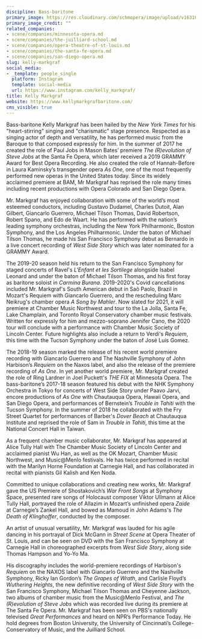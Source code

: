 ```yaml
---
discipline: Bass-baritone
primary_image: https://res.cloudinary.com/schmopera/image/upload/v1631047666/media/2021/09/KellyMarkgraf_nwikrg.jpg
primary_image_credit: ""
related_companies:
- scene/companies/minnesota-opera.md
- scene/companies/the-juilliard-school.md
- scene/companies/opera-theatre-of-st-louis.md
- scene/companies/the-santa-fe-opera.md
- scene/companies/san-diego-opera.md
slug: kelly-markgraf
social_media:
- _template: people_single
  platform: Instagram
  template: social-media
  url: https://www.instagram.com/kelly_markgraf/
title: Kelly Markgraf
website: https://www.kellymarkgrafbaritone.com/
cms_visible: true
---
```

Bass-baritone Kelly Markgraf has been hailed by the _New York Times_ for his "heart-stirring" singing and "charismatic" stage presence. Respected as a singing actor of depth and versatility, he has performed music from the Baroque to that composed expressly for him. In the summer of 2017 he created the role of Paul Jobs in Mason Bates’ premiere _The (R)evolution of Steve Jobs_ at the Santa Fe Opera, which later received a 2019 GRAMMY Award for Best Opera Recording.  He also created the role of Hannah-Before in Laura Kaminsky’s transgender opera _As One_, one of the most frequently performed new operas in the United States today. Since its widely acclaimed premiere at BAM, Mr Markgraf has reprised the role many times including recent productions with Opera Colorado and San Diego Opera.

Mr. Markgraf has enjoyed collaboration with some of the world’s most esteemed conductors, including Gustavo Dudamel, Charles Dutoit, Alan Gilbert, Giancarlo Guerrero, Michael Tilson Thomas, David Robertson, Robert Spano, and Edo de Waart. He has performed with the nation’s leading symphony orchestras, including the New York Philharmonic, Boston Symphony, and the Los Angeles Philharmonic. Under the baton of Michael Tilson Thomas, he made his San Francisco Symphony debut as Bernardo in a live concert recording of _West Side Story_ which was later nominated for a GRAMMY Award.​

The 2019-20 season held his return to the San Francisco Symphony for staged concerts of Ravel's _L'Enfant et les Sortilege_ alongside Isabel Leonard and under the baton of Michael Tilson Thomas, and his first foray as baritone soloist in _Carmina Burana_. 2019-2020's Covid cancellations included Mr. Markgraf's South American debut in Saõ Paolo, Brazil in Mozart's Requiem with Giancarlo Guerrero, and the rescheduling Marc Neikrug's chamber opera _A Song by Mahler_. Now slated for 2021, it will premiere at Chamber Music Northwest and tour to the La Jolla, Santa Fe, Lake Champlain, and Toronto Royal Conservatory chamber music festivals. Written for expressly for him and mezzo-soprano Jennifer Cano, the 2020 tour will conclude with a performance with Chamber Music Society of Lincoln Center. Future highlights also include a return to Verdi's _Requiem_, this time with the Tucson Symphony under the baton of José Luis Gomez.

The 2018-19 season marked the release of his recent world premiere recording with Giancarlo Guerrero and The Nashville Symphony of John Harbison’s _Requiem_ on the Naxos label, and also the release of the premiere recording of _As One_. In yet another world premiere, Mr. Markgraf created the role of Ring Lardner in Joel Puckett's _THE FIX_ at Minnesota Opera.  The bass-baritone’s 2017-18 season featured his debut with the NHK Symphony Orchestra in Tokyo for concerts of West Side Story under Paavo Jarvi, encore productions of _As One_ with Chautauqua Opera, Hawaii Opera, and San Diego Opera, and performances of Bernstein’s _Trouble in Tahiti_ with the Tucson Symphony. In the summer of 2018 he collaborated with the Fry Street Quartet for performances of Barber's _Dover Beach_ at Chautauqua Institute and reprised the role of Sam in _Trouble in Tahiti_, this time at the National Concert Hall in Taiwan.

As a frequent chamber music collaborator, Mr. Markgraf has appeared at Alice Tully Hall with The Chamber Music Society of Lincoln Center and acclaimed pianist Wu Han, as well as the OK Mozart, Chamber Music Northwest, and Music@Menlo festivals. He has twice performed in recital with the Marilyn Horne Foundation at Carnegie Hall, and has collaborated in recital with pianists Gil Kalish and Ken Noda.

Committed to unique collaborations and creating new works, Mr. Markgraf gave the US Premiere of Shostakovich’s _War Front Songs_ at Symphony Space, presented rare songs of Holocaust composer Viktor Ullmann at Alice Tully Hall, portrayed the role of Allazim in Mozart’s unfinished opera _Zaide_ at Carnegie’s Zankel Hall, and bowed as Mamoud in John Adams's _The Death of Klinghoffer_, conducted by the composer.

An artist of unusual versatility, Mr. Markgraf was lauded for his agile dancing in his portrayal of Dick McGann in _Street Scene_ at Opera Theater of St. Louis, and can be seen on DVD with the San Francisco Symphony at Carnegie Hall in choreographed excerpts from _West Side Story_, along side Thomas Hampson and Yo-Yo Ma.

His discography includes the world-premiere recordings of Harbison's _Requiem_ on the NAXOS label with Giancarlo Guerrero and the Nashville Symphony, Ricky Ian Gordon’s _The Grapes of Wrath_, and Carlisle Floyd’s _Wuthering Heights_, the new definitive recording of _West Side Story_ with the San Francisco Symphony, Michael Tilson Thomas and Cheyenne Jackson, two albums of chamber music from the Music@Menlo Festival, and _The (R)evolution of Steve Jobs_ which was recorded live during its premiere at The Santa Fe Opera. Mr. Markgraf has been seen on PBS's nationally televised _Great Performances_ and heard on NPR’s Performance Today. He hold degrees from Boston University, the University of Cincinnati’s College-Conservatory of Music, and the Juilliard School.